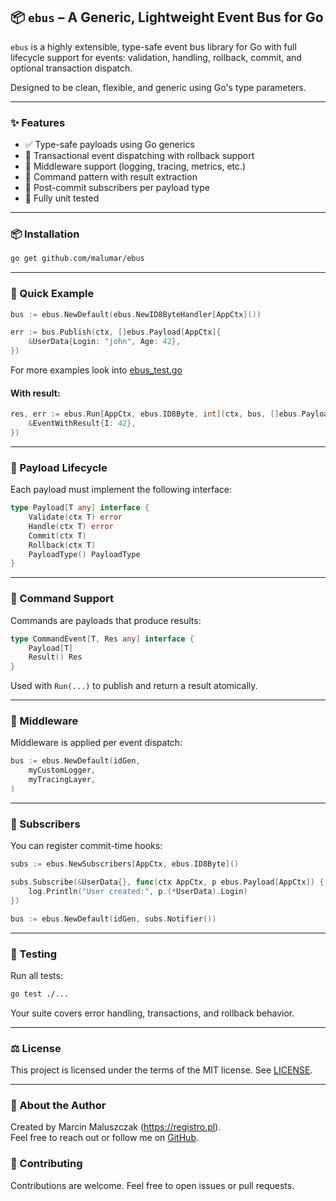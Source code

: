 ## 📦 `ebus` – A Generic, Lightweight Event Bus for Go

`ebus` is a highly extensible, type-safe event bus library for Go with full lifecycle support for events: validation, handling, rollback, commit, and optional transaction dispatch.

Designed to be clean, flexible, and generic using Go's type parameters.

---

### ✨ Features

- ✅ Type-safe payloads using Go generics
- 🔁 Transactional event dispatching with rollback support
- 🧱 Middleware support (logging, tracing, metrics, etc.)
- 🎯 Command pattern with result extraction
- 🔔 Post-commit subscribers per payload type
- 🧪 Fully unit tested

---

### 📦 Installation

```bash
go get github.com/malumar/ebus
```

---

### 🚀 Quick Example

```go
bus := ebus.NewDefault(ebus.NewID8ByteHandler[AppCtx]())

err := bus.Publish(ctx, []ebus.Payload[AppCtx]{
    &UserData{Login: "john", Age: 42},
})
```

For more examples look into [ebus_test.go](./ebus_test.go)

#### With result:

```go
res, err := ebus.Run[AppCtx, ebus.ID8Byte, int](ctx, bus, []ebus.Payload[AppCtx]{
    &EventWithResult{I: 42},
})
```

---

### 🧩 Payload Lifecycle

Each payload must implement the following interface:

```go
type Payload[T any] interface {
    Validate(ctx T) error
    Handle(ctx T) error
    Commit(ctx T)
    Rollback(ctx T)
    PayloadType() PayloadType
}
```

---

### 🧠 Command Support

Commands are payloads that produce results:

```go
type CommandEvent[T, Res any] interface {
    Payload[T]
    Result() Res
}
```

Used with `Run(...)` to publish and return a result atomically.

---

### 🧵 Middleware

Middleware is applied per event dispatch:

```go
bus := ebus.NewDefault(idGen,
    myCustomLogger,
    myTracingLayer,
)
```

---

### 🔔 Subscribers

You can register commit-time hooks:

```go
subs := ebus.NewSubscribers[AppCtx, ebus.ID8Byte]()

subs.Subscribe(&UserData{}, func(ctx AppCtx, p ebus.Payload[AppCtx]) {
    log.Println("User created:", p.(*UserData).Login)
})

bus := ebus.NewDefault(idGen, subs.Notifier())
```

---

### 🧪 Testing

Run all tests:

```bash
go test ./...
```

Your suite covers error handling, transactions, and rollback behavior.

---

### ⚖️ License

This project is licensed under the terms of the MIT license. See [LICENSE](./LICENSE).

---

### 👤 About the Author

Created by Marcin Maluszczak (https://registro.pl).  
Feel free to reach out or follow me on [GitHub](https://github.com/malumar).

### 💬 Contributing

Contributions are welcome. Feel free to open issues or pull requests.
